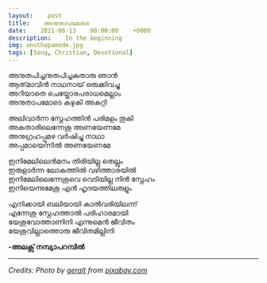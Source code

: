 ```yaml
---
layout:    post
title:    അനുതാപമോടെ
date:    2021-06-13    00:00:00    +0000
description:    In the beginning
img: anuthapamode.jpg
tags: [Song, Christian, Devotional]
---
```


അനുതപിച്ചനുതപിച്ചകതാരു ഞാൻ  
ആത്‌മാവിൻ നാഥനായ് ഒരുക്കിവച്ചു  
അറിയാതെ ചെയ്തോരപരാധമെല്ലാം  
അനുതാപമോടെ കഴുകി അകറ്റി  

അലിവാർന്ന സ്നേഹത്തിൻ പരിമളം തൂകി  
അകതാരിലെന്നേശു അണയേണമേ  
അനുഗ്രഹപ്പൂമഴ വർഷിച്ചു നാഥാ  
അപ്പമായെന്നിൽ അണയേണമേ  

ഇനിമേലിലെൻമനം തിരിയില്ല തെല്ലും  
ഇരുളാർന്ന ലോകത്തിൽ വഴിത്താരയിൽ  
ഇനിമേലിലെന്നേശുവെ വെടിയില്ല നിൻ സ്നേഹം  
ഇനിയെന്നുമേശു എൻ ഹൃദയത്തിലരുളും   

എനിക്കായി ബലിയായി കാൽവരിയിലന്ന്  
എന്നേശു സ്നേഹത്താൽ പരിഹാരമായി  
യേശുവോത്താണിനി എന്നുമെൻ ജീവിതം  
യേശുവില്ലാത്തൊരു ജീവിതമില്ലിനി

**-അലക്സ് നമ്പ്യാപറമ്പിൽ**

----------
_Credits: Photo by [geralt](https://pixabay.com/users/geralt-9301/) from [pixabay.com](https://pixabay.com/)_  